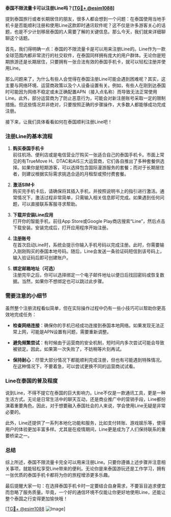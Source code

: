 **泰国不限流量卡可以注册Line吗？[[TG💪+ @esim1088](https://t.me/s/esim1088)]**

提到泰国旅行或者长期居住的朋友，很多人都会想到一个问题：在泰国使用当地手机卡是否能顺利注册和使用Line这款即时通讯软件呢？这不仅是许多游客关心的话题，也是不少计划移居泰国的人需要了解的关键信息。那么今天，我们就来详细聊聊这个话题。

首先，我们得明确一点：泰国的不限流量卡是可以用来注册Line的。Line作为一款全球范围内都非常流行的社交软件，在泰国同样拥有庞大的用户群体。无论你是短期旅游还是长期居住，只要拥有一张合法有效的泰国手机卡，就可以轻松注册并使用Line。

那么问题来了，为什么有些人会觉得在泰国注册Line可能会遇到困难呢？其实，这主要与网络环境、运营商政策以及个人设备设置有关。例如，有些人在刚到达泰国时可能因为网络不稳定或未正确配置APN（接入点名称）而导致无法正常使用Line。此外，部分运营商为了防止恶意行为，可能会对新注册账号采取一定的限制措施。但这些情况并非绝对，只要按照正确的步骤操作，大多数人都能够成功完成注册。

接下来，让我们具体看看如何在泰国顺利注册Line吧！

### 注册Line的基本流程

1. **购买泰国手机卡**  
   前往机场、便利店或是电信营业厅购买一张适合自己的泰国手机卡。市面上常见的有TrueMove H、DTAC和AIS三大运营商，它们各自推出了多种套餐供选择。如果你是短期游客，可以选择包含国际漫游服务的套餐；而对于长期居住者，则建议根据实际需求挑选合适的月租型或预付费套餐。

2. **激活SIM卡**  
   购买完手机卡后，请确保将其插入手机，并按照说明书上的指引进行激活。通常情况下，激活过程非常简单，只需输入相关信息即可完成。如果遇到任何问题，可以直接联系客服寻求帮助。

3. **下载并安装Line应用**  
   打开你的智能手机，前往App Store或Google Play商店搜索“Line”，然后点击下载安装。安装完成后，打开应用程序开始注册。

4. **注册账号**  
   在首次启动Line时，系统会提示你输入手机号码以完成注册。此时，你需要输入刚刚购买的泰国本地号码。随后，Line会发送一条验证码短信到该号码上，输入验证码后即可创建账户。

5. **绑定邮箱地址（可选）**  
   注册完毕之后，你可以选择绑定一个电子邮件地址以便日后找回密码或恢复数据。当然，如果你不想绑定也可以跳过此步骤。

### 需要注意的小细节

虽然整个注册流程看似简单，但在实际操作过程中仍有一些小技巧可以帮助你更高效地完成任务：

- **检查网络连接**：确保你的手机已经成功连接到泰国本地网络。如果发现无法正常上网，可能是APN设置有问题，需要重新调整。
  
- **避免频繁尝试**：有时候由于运营商的安全机制，短时间内多次尝试可能会导致被锁定。因此，如果第一次失败了，不妨稍等片刻再试。

- **保持耐心**：尽管大部分情况下都能顺利完成注册，但也有可能遇到特殊情况。在这种情况下，不要着急，可以尝试更换不同的运营商试试看。

### Line在泰国的普及程度

说到Line，不得不提它在泰国的巨大影响力。Line不仅是一款通讯工具，更是一种生活方式。无论是日常生活中的聊天互动，还是商业推广中的营销手段，Line都扮演着重要角色。因此，对于想要融入泰国社会的人来说，学会使用Line无疑是非常必要的。

此外，Line还提供了一系列本地化功能和服务，比如支付转账、游戏娱乐等，使得用户的体验更加丰富多样。尤其是在疫情期间，Line更是成为了人们保持联系的重要桥梁之一。

### 总结

综上所述，泰国不限流量卡完全可以用来注册Line。只要你遵循上述步骤并注意相关事项，就能轻松享受Line带来的便利。无论你是来泰国游玩还是工作学习，拥有一张优质的泰国手机卡都将为你的旅程增添更多乐趣。

最后提醒大家一句：在选择泰国手机卡时一定要结合自身需求，不要盲目追求便宜而忽略了服务质量。毕竟，一个好的通信环境不仅能让你更好地使用Line，还能让整个泰国之行变得更加愉快哦！

[[TG💪+ @esim1088](https://t.me/s/esim1088) ![Image](https://i.postimg.cc/4NQfJmqS/Snipaste-2025-05-13-00-14-12.png)]